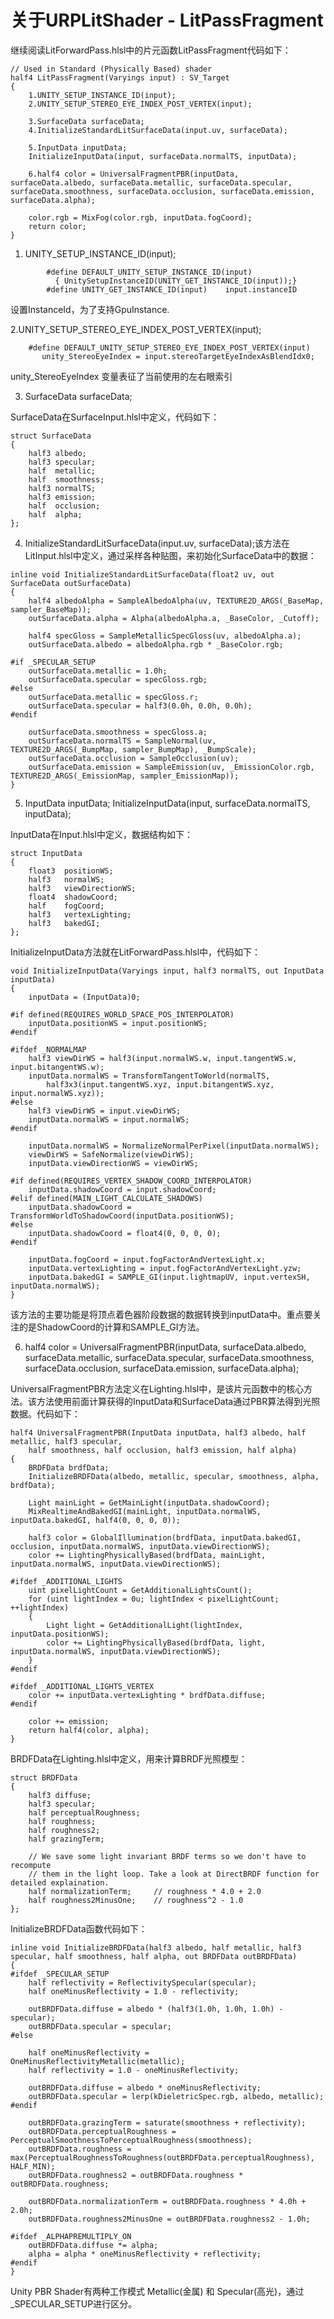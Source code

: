 # 关于URPLitShader - LitPassFragment

继续阅读LitForwardPass.hlsl中的片元函数LitPassFragment代码如下：

```text
// Used in Standard (Physically Based) shader
half4 LitPassFragment(Varyings input) : SV_Target
{
    1.UNITY_SETUP_INSTANCE_ID(input);
    2.UNITY_SETUP_STEREO_EYE_INDEX_POST_VERTEX(input);

    3.SurfaceData surfaceData;
    4.InitializeStandardLitSurfaceData(input.uv, surfaceData);

    5.InputData inputData;
    InitializeInputData(input, surfaceData.normalTS, inputData);

    6.half4 color = UniversalFragmentPBR(inputData, surfaceData.albedo, surfaceData.metallic, surfaceData.specular, surfaceData.smoothness, surfaceData.occlusion, surfaceData.emission, surfaceData.alpha);

    color.rgb = MixFog(color.rgb, inputData.fogCoord);
    return color;
}
```

1. UNITY_SETUP_INSTANCE_ID(input);

```text
        #define DEFAULT_UNITY_SETUP_INSTANCE_ID(input)          
          { UnitySetupInstanceID(UNITY_GET_INSTANCE_ID(input));}
        #define UNITY_GET_INSTANCE_ID(input)    input.instanceID
```

设置InstanceId，为了支持GpuInstance.

2.UNITY_SETUP_STEREO_EYE_INDEX_POST_VERTEX(input);

```text
    #define DEFAULT_UNITY_SETUP_STEREO_EYE_INDEX_POST_VERTEX(input)     
       unity_StereoEyeIndex = input.stereoTargetEyeIndexAsBlendIdx0;
```

unity_StereoEyeIndex 变量表征了当前使用的左右眼索引

3. SurfaceData surfaceData;

SurfaceData在SurfaceInput.hlsl中定义，代码如下：

```text
struct SurfaceData
{
    half3 albedo;
    half3 specular;
    half  metallic;
    half  smoothness;
    half3 normalTS;
    half3 emission;
    half  occlusion;
    half  alpha;
};
```

4. InitializeStandardLitSurfaceData(input.uv, surfaceData);该方法在LitInput.hlsl中定义，通过采样各种贴图，来初始化SurfaceData中的数据：

```text
inline void InitializeStandardLitSurfaceData(float2 uv, out SurfaceData outSurfaceData)
{
    half4 albedoAlpha = SampleAlbedoAlpha(uv, TEXTURE2D_ARGS(_BaseMap, sampler_BaseMap));
    outSurfaceData.alpha = Alpha(albedoAlpha.a, _BaseColor, _Cutoff);

    half4 specGloss = SampleMetallicSpecGloss(uv, albedoAlpha.a);
    outSurfaceData.albedo = albedoAlpha.rgb * _BaseColor.rgb;

#if _SPECULAR_SETUP
    outSurfaceData.metallic = 1.0h;
    outSurfaceData.specular = specGloss.rgb;
#else
    outSurfaceData.metallic = specGloss.r;
    outSurfaceData.specular = half3(0.0h, 0.0h, 0.0h);
#endif

    outSurfaceData.smoothness = specGloss.a;
    outSurfaceData.normalTS = SampleNormal(uv, TEXTURE2D_ARGS(_BumpMap, sampler_BumpMap), _BumpScale);
    outSurfaceData.occlusion = SampleOcclusion(uv);
    outSurfaceData.emission = SampleEmission(uv, _EmissionColor.rgb, TEXTURE2D_ARGS(_EmissionMap, sampler_EmissionMap));
}
```

5. InputData inputData; InitializeInputData(input, surfaceData.normalTS, inputData);

InputData在Input.hlsl中定义，数据结构如下：

```text
struct InputData
{
    float3  positionWS;
    half3   normalWS;
    half3   viewDirectionWS;
    float4  shadowCoord;
    half    fogCoord;
    half3   vertexLighting;
    half3   bakedGI;
};
```

InitializeInputData方法就在LitForwardPass.hlsl中，代码如下：

```text
void InitializeInputData(Varyings input, half3 normalTS, out InputData inputData)
{
    inputData = (InputData)0;

#if defined(REQUIRES_WORLD_SPACE_POS_INTERPOLATOR)
    inputData.positionWS = input.positionWS;
#endif

#ifdef _NORMALMAP
    half3 viewDirWS = half3(input.normalWS.w, input.tangentWS.w, input.bitangentWS.w);
    inputData.normalWS = TransformTangentToWorld(normalTS,
        half3x3(input.tangentWS.xyz, input.bitangentWS.xyz, input.normalWS.xyz));
#else
    half3 viewDirWS = input.viewDirWS;
    inputData.normalWS = input.normalWS;
#endif

    inputData.normalWS = NormalizeNormalPerPixel(inputData.normalWS);
    viewDirWS = SafeNormalize(viewDirWS);
    inputData.viewDirectionWS = viewDirWS;

#if defined(REQUIRES_VERTEX_SHADOW_COORD_INTERPOLATOR)
    inputData.shadowCoord = input.shadowCoord;
#elif defined(MAIN_LIGHT_CALCULATE_SHADOWS)
    inputData.shadowCoord = TransformWorldToShadowCoord(inputData.positionWS);
#else
    inputData.shadowCoord = float4(0, 0, 0, 0);
#endif

    inputData.fogCoord = input.fogFactorAndVertexLight.x;
    inputData.vertexLighting = input.fogFactorAndVertexLight.yzw;
    inputData.bakedGI = SAMPLE_GI(input.lightmapUV, input.vertexSH, inputData.normalWS);
}
```

该方法的主要功能是将顶点着色器阶段数据的数据转换到inputData中。重点要关注的是ShadowCoord的计算和SAMPLE_GI方法。



6. half4 color = UniversalFragmentPBR(inputData, surfaceData.albedo, surfaceData.metallic, surfaceData.specular, surfaceData.smoothness, surfaceData.occlusion, surfaceData.emission, surfaceData.alpha);

UniversalFragmentPBR方法定义在Lighting.hlsl中，是该片元函数中的核心方法。该方法使用前面计算获得的InputData和SurfaceData通过PBR算法得到光照数据。代码如下：

```text
half4 UniversalFragmentPBR(InputData inputData, half3 albedo, half metallic, half3 specular,
    half smoothness, half occlusion, half3 emission, half alpha)
{
    BRDFData brdfData;
    InitializeBRDFData(albedo, metallic, specular, smoothness, alpha, brdfData);
    
    Light mainLight = GetMainLight(inputData.shadowCoord);
    MixRealtimeAndBakedGI(mainLight, inputData.normalWS, inputData.bakedGI, half4(0, 0, 0, 0));

    half3 color = GlobalIllumination(brdfData, inputData.bakedGI, occlusion, inputData.normalWS, inputData.viewDirectionWS);
    color += LightingPhysicallyBased(brdfData, mainLight, inputData.normalWS, inputData.viewDirectionWS);

#ifdef _ADDITIONAL_LIGHTS
    uint pixelLightCount = GetAdditionalLightsCount();
    for (uint lightIndex = 0u; lightIndex < pixelLightCount; ++lightIndex)
    {
        Light light = GetAdditionalLight(lightIndex, inputData.positionWS);
        color += LightingPhysicallyBased(brdfData, light, inputData.normalWS, inputData.viewDirectionWS);
    }
#endif

#ifdef _ADDITIONAL_LIGHTS_VERTEX
    color += inputData.vertexLighting * brdfData.diffuse;
#endif

    color += emission;
    return half4(color, alpha);
}
```

BRDFData在Lighting.hlsl中定义，用来计算BRDF光照模型：

```text
struct BRDFData
{
    half3 diffuse;
    half3 specular;
    half perceptualRoughness;
    half roughness;
    half roughness2;
    half grazingTerm;

    // We save some light invariant BRDF terms so we don't have to recompute
    // them in the light loop. Take a look at DirectBRDF function for detailed explaination.
    half normalizationTerm;     // roughness * 4.0 + 2.0
    half roughness2MinusOne;    // roughness^2 - 1.0
};
```

InitializeBRDFData函数代码如下：

```text
inline void InitializeBRDFData(half3 albedo, half metallic, half3 specular, half smoothness, half alpha, out BRDFData outBRDFData)
{
#ifdef _SPECULAR_SETUP
    half reflectivity = ReflectivitySpecular(specular);
    half oneMinusReflectivity = 1.0 - reflectivity;

    outBRDFData.diffuse = albedo * (half3(1.0h, 1.0h, 1.0h) - specular);
    outBRDFData.specular = specular;
#else

    half oneMinusReflectivity = OneMinusReflectivityMetallic(metallic);
    half reflectivity = 1.0 - oneMinusReflectivity;

    outBRDFData.diffuse = albedo * oneMinusReflectivity;
    outBRDFData.specular = lerp(kDieletricSpec.rgb, albedo, metallic);
#endif

    outBRDFData.grazingTerm = saturate(smoothness + reflectivity);
    outBRDFData.perceptualRoughness = PerceptualSmoothnessToPerceptualRoughness(smoothness);
    outBRDFData.roughness = max(PerceptualRoughnessToRoughness(outBRDFData.perceptualRoughness), HALF_MIN);
    outBRDFData.roughness2 = outBRDFData.roughness * outBRDFData.roughness;

    outBRDFData.normalizationTerm = outBRDFData.roughness * 4.0h + 2.0h;
    outBRDFData.roughness2MinusOne = outBRDFData.roughness2 - 1.0h;

#ifdef _ALPHAPREMULTIPLY_ON
    outBRDFData.diffuse *= alpha;
    alpha = alpha * oneMinusReflectivity + reflectivity;
#endif
}
```

Unity PBR Shader有两种工作模式 Metallic(金属) 和 Specular(高光)，通过_SPECULAR_SETUP进行区分。